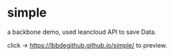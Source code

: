 # simple
a backbone demo, used leancloud API to save Data.

click -> https://lbbdegithub.github.io/simple/  to preview.
